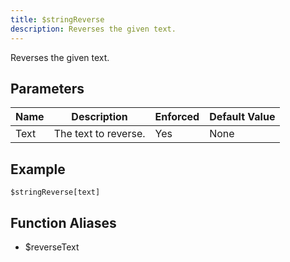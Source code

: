 ```yaml
---
title: $stringReverse
description: Reverses the given text.
---
```


Reverses the given text.
## Parameters
| Name |     Description      | Enforced | Default Value |
|------|----------------------|----------|---------------|
| Text | The text to reverse. | Yes      | None          |
## Example
```eats
$stringReverse[text]
```
## Function Aliases
- $reverseText
